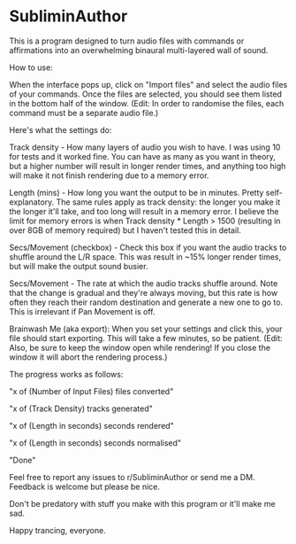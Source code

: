 # SubliminAuthor

This is a program designed to turn audio files with commands or affirmations into an overwhelming binaural multi-layered wall of sound.

How to use:

When the interface pops up, click on "Import files" and select the audio files of your commands. Once the files are selected, you should see them listed in the bottom half of the window. (Edit: In order to randomise the files, each command must be a separate audio file.)

Here's what the settings do:

Track density - How many layers of audio you wish to have. I was using 10 for tests and it worked fine. You can have as many as you want in theory, but a higher number will result in longer render times, and anything too high will make it not finish rendering due to a memory error.

Length (mins) - How long you want the output to be in minutes. Pretty self-explanatory. The same rules apply as track density: the longer you make it the longer it'll take, and too long will result in a memory error. I believe the limit for memory errors is when Track density * Length > 1500 (resulting in over 8GB of memory required) but I haven't tested this in detail.

Secs/Movement (checkbox) - Check this box if you want the audio tracks to shuffle around the L/R space. This was result in ~15% longer render times, but will make the output sound busier.

Secs/Movement - The rate at which the audio tracks shuffle around. Note that the change is gradual and they're always moving, but this rate is how often they reach their random destination and generate a new one to go to. This is irrelevant if Pan Movement is off.

Brainwash Me (aka export): When you set your settings and click this, your file should start exporting. This will take a few minutes, so be patient. (Edit: Also, be sure to keep the window open while rendering! If you close the window it will abort the rendering process.)

The progress works as follows:

"x of (Number of Input Files) files converted"

"x of (Track Density) tracks generated"

"x of (Length in seconds) seconds rendered"

"x of (Length in seconds) seconds normalised"

"Done"

Feel free to report any issues to r/SubliminAuthor or send me a DM. Feedback is welcome but please be nice.

Don't be predatory with stuff you make with this program or it'll make me sad.

Happy trancing, everyone.
